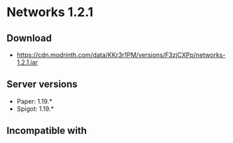 # Networks 1.2.1

## Download
- https://cdn.modrinth.com/data/KKr3r1PM/versions/F3zjCXPp/networks-1.2.1.jar
## Server versions
- Paper: 1.19.*
- Spigot: 1.19.*

## Incompatible with
